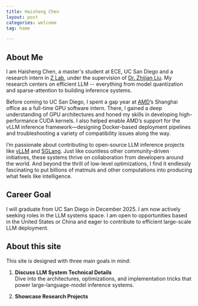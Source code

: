 ```yaml
---
title: Haisheng Chen
layout: post
categories: welcome
tag: home

---
```


## About Me
I am Haisheng Chen, a master's student at ECE, UC San Diego and a research intern in [Z Lab](https://z-lab.ai/), under the supervision of [Dr. Zhijian Liu](https://zhijianliu.com/). My research centers on efficient LLM -- everything from model quantization and sparse-attention to building inference systems.

Before coming to UC San Diego, I spent a gap year at [AMD](https://www.amd.com/en.html)’s Shanghai office as a full-time GPU software intern. There, I gained a deep understanding of GPU architectures and honed my skills in developing high-performance CUDA kernels. I also helped enable AMD’s support for the vLLM inference framework—designing Docker-based deployment pipelines and troubleshooting a variety of compatibility issues along the way.

I’m passionate about contributing to open-source LLM inference projects like [vLLM](https://github.com/vllm-project/vllm) and [SGLang](https://github.com/sgl-project/sglang). Just like countless other community-driven initiatives, these systems thrive on collaboration from developers around the world. And beyond the thrill of low-level optimizations, I find it endlessly fascinating to put billions of matmuls and other computations into producing what feels like intelligence.  

## Career Goal
I will graduate from UC San Diego in December 2025. I am now actively seeking roles in the LLM systems space. I am open to opportunities based in the United States or China and eager to contribute to efficient large-scale LLM deployment.  

## About this site
This site is designed with three main goals in mind:

1. **Discuss LLM System Technical Details**  
   Dive into the architectures, optimizations, and implementation tricks that power large-language-model inference systems.

2. **Showcase Research Projects**  
